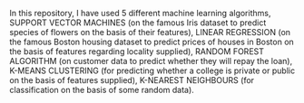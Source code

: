 In this repository, I have used 5 different machine learning algorithms, SUPPORT VECTOR MACHINES (on the famous Iris dataset
to predict species of flowers on the basis of their features), LINEAR REGRESSION (on the famous Boston housing dataset to
predict prices of houses in Boston on the basis of features regarding locality supplied), RANDOM FOREST ALGORITHM (on customer 
data to predict whether they will repay the loan), K-MEANS CLUSTERING (for predicting whether a college is private or public 
on the basis of features supplied), K-NEAREST NEIGHBOURS (for classification on the basis of some random data).
